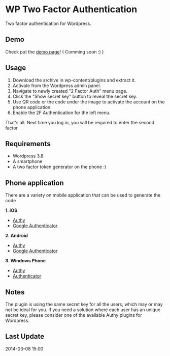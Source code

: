 WP Two Factor Authentication
===========================

Two factor authentication for Wordpress.

Demo
----
Check put the [demo page](http://2fwp.unserialized.dk)! ( Comming soon :) )


Usage
-----

1. Download the archive in wp-content/plugins and extract it.
2. Activate from the Wordpress admin panel.
3. Navigate to newly created "2 Factor Auth" menu page.
4. Click the "Show secret key" button to reveal the secret key.
5. Use QR code or the code under the image to activate the account on the phone application. 
6. Enable the 2F Authentication for the left menu.

That's all. Next time you log in, you will be required to enter the second factor.

Requirements
-----------
* Wordpress 3.8
* A smartphone
* A two factor token generator on the phone :)

Phone application
-------------

There are a variety on mobile application that can be used to generate the code

__1. iOS__
* [Authy](https://itunes.apple.com/en/app/authy/id494168017?mt=8)
* [Google Authenticator](https://itunes.apple.com/en/app/google-authenticator/id388497605?mt=8)

__2. Android__
* [Authy](https://play.google.com/store/apps/details?id=com.authy.authy)
* [Google Authenticator](https://play.google.com/store/apps/details?id=com.google.android.apps.authenticator2)

__3. Windows Phone__
* [Authy](http://memecrunch.com/meme/142WS/windows-phone/image.png)
* [Authenticator](http://www.windowsphone.com/en-us/store/app/authenticator/021dd79f-0598-e011-986b-78e7d1fa76f8)

Notes
-----
The plugin is using the same secret key for all the users, which may or may not be ideal for you. If you need a solution where each user has an unique secret key, please consider one of the available Authy plugins for Wordpress.

Last Update
----
2014-03-08 15:00  

